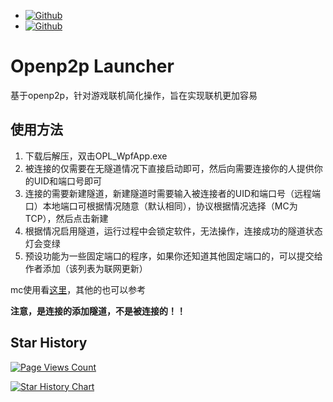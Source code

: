 - [![Github](https://img.shields.io/badge/Github-OPL_WpfApp-Green?logo=github)](https://github.com/Guailoudou/OPL-WpfApp)
- [![Github](https://img.shields.io/badge/Github-openp2p-Green?logo=github)](https://github.com/openp2p-cn/openp2p)

# Openp2p Launcher

基于openp2p，针对游戏联机简化操作，旨在实现联机更加容易
## 使用方法
1. 下载后解压，双击OPL_WpfApp.exe
2. 被连接的仅需要在无隧道情况下直接启动即可，然后向需要连接你的人提供你的UID和端口号即可
3. 连接的需要新建隧道，新建隧道时需要输入被连接者的UID和端口号（远程端口）本地端口可根据情况随意（默认相同），协议根据情况选择（MC为TCP），然后点击新建
4. 根据情况启用隧道，运行过程中会锁定软件，无法操作，连接成功的隧道状态灯会变绿
5. 预设功能为一些固定端口的程序，如果你还知道其他固定端口的，可以提交给作者添加（该列表为联网更新）

mc使用看[这里](https://blog.gldhn.top/2024/04/22/opl_mc/)，其他的也可以参考

**注意，是连接的添加隧道，不是被连接的！！**



## Star History

[![Page Views Count](https://badges.toozhao.com/badges/01HYF9NYY0SAX27H0SSAB6KT5W/green.svg)](https://badges.toozhao.com/stats/01HYF9NYY0SAX27H0SSAB6KT5W "Get your own page views count badge on badges.toozhao.com")

[![Star History Chart](https://api.star-history.com/svg?repos=Guailoudou/OPL-WpfApp&type=Date)](https://star-history.com/#Guailoudou/OPL-WpfApp&Date)

